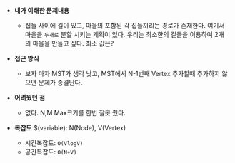 - **내가 이해한 문제내용**
  - 집들 사이에 길이 있고, 마을의 포함된 각 집들끼리는 경로가 존재한다. 여기서 마을을 `두개로` 분할 시키는 계획이 있다. 우리는 최소한의 길들을 이용하여 2개의 마을을 만들고 싶다. 최소 값은? 
- **접근 방식**
  - 보자 마자 MST가 생각 낫고, MST에서 N-1번째 Vertex 추가할때 추가하지 않으면 문제가 종결난다.

- **어려웠던 점**
  - 없다. N,M Max크기를 한번 잘못 줬다.

- **복잡도**
$(variable): N(Node), V(Vertex)
  - 시간복잡도: `O(VlogV)`
  - 공간복잡도: `O(N+V)`
